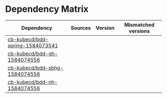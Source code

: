 # Dependency Matrix

Dependency | Sources | Version | Mismatched versions
---------- | ------- | ------- | -------------------
[cb-kubecd/bdd-spring-1584073541](https://github.com/cb-kubecd/bdd-spring-1584073541.git) |  | []() | 
[cb-kubecd/bdd-gh-1584074556](https://github.com/cb-kubecd/bdd-gh-1584074556.git) |  | []() | 
[cb-kubecd/bdd-sbhg-1584074556](https://github.com/cb-kubecd/bdd-sbhg-1584074556.git) |  | []() | 
[cb-kubecd/bdd-nh-1584074556](https://github.com/cb-kubecd/bdd-nh-1584074556.git) |  | []() | 
